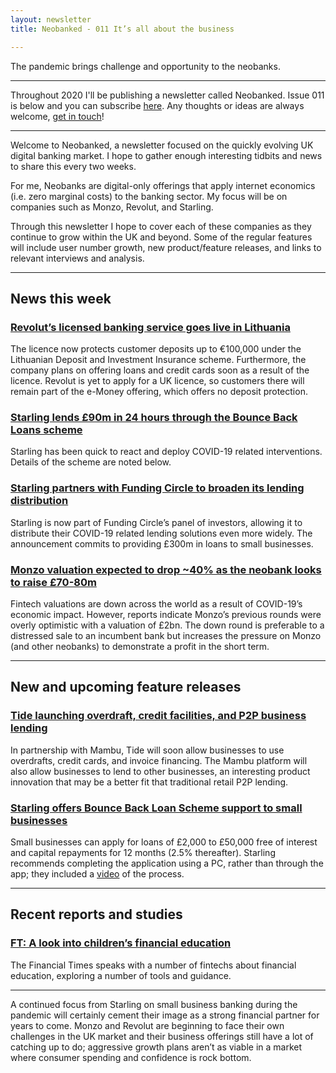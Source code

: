 ```yaml
---
layout: newsletter
title: Neobanked - 011 It’s all about the business

---
```


The pandemic brings challenge and opportunity to the neobanks.

---

Throughout 2020 I'll be publishing a newsletter called Neobanked. Issue 011 is below and you can subscribe [here](https://neobanked.substack.com). Any thoughts or ideas are always welcome, [get in touch](murdo.connochie@gmail.com)!

---

Welcome to Neobanked, a newsletter focused on the quickly evolving UK digital banking market. I hope to gather enough interesting tidbits and news to share this every two weeks.

For me, Neobanks are digital-only offerings that apply internet economics (i.e. zero marginal costs) to the banking sector. My focus will be on companies such as Monzo, Revolut, and Starling. 

Through this newsletter I hope to cover each of these companies as they continue to grow within the UK and beyond. Some of the regular features will include user number growth, new product/feature releases, and links to relevant interviews and analysis.

---

## News this week

### [Revolut’s licensed banking service goes live in Lithuania](https://www.altfi.com/article/6536_revolut-launches-bank-in-lithuania-operationalising-its-european-banking-licence)
The licence now protects customer deposits up to €100,000 under the Lithuanian Deposit and Investment Insurance scheme. Furthermore, the company plans on offering loans and credit cards soon as a result of the licence. Revolut is yet to apply for a UK licence, so customers there will remain part of the e-Money offering, which offers no deposit protection. 

### [Starling lends £90m in 24 hours through the Bounce Back Loans scheme](https://www.altfi.com/article/6566_starling-dishes-out-90m-in-bounce-back-loans-to-smes-in-just-over-a-day)
Starling has been quick to react and deploy COVID-19 related interventions. Details of the scheme are noted below.

### [Starling partners with Funding Circle to broaden its lending distribution](https://corporate.fundingcircle.com/media/press-releases/fintechs-join-forces-support-small-businesses)
Starling is now part of Funding Circle’s panel of investors, allowing it to distribute their COVID-19 related lending solutions even more widely. The announcement commits to providing £300m in loans to small businesses. 

### [Monzo valuation expected to drop ~40% as the neobank looks to raise £70-80m](https://sifted.eu/articles/monzo-downround-coronavirus/)
Fintech valuations are down across the world as a result of COVID-19’s economic impact. However, reports indicate Monzo’s previous rounds were overly optimistic with a valuation of £2bn. The down round is preferable to a distressed sale to an incumbent bank but increases the pressure on Monzo (and other neobanks) to demonstrate a profit in the short term.

---

## New and upcoming feature releases

### [Tide launching overdraft, credit facilities, and P2P business lending](https://www.altfi.com/article/6526_tide-plans-to-launch-overdrafts-new-credit-facilities-and-peer-to-peer-lending)
In partnership with Mambu, Tide will soon allow businesses to use overdrafts, credit cards, and invoice financing. The Mambu platform will also allow businesses to lend to other businesses, an interesting product innovation that may be a better fit that traditional retail P2P lending. 

### [Starling offers Bounce Back Loan Scheme support to small businesses](https://www.starlingbank.com/business-account/business-bounce-back-loan-scheme/)
Small businesses can apply for loans of £2,000 to £50,000 free of interest and capital repayments for 12 months (2.5% thereafter). Starling recommends completing the application using a PC, rather than through the app; they included a [video](https://www.starlingbank.com/business-account/business-bounce-back-loan-scheme/#video) of the process.

---

## Recent reports and studies

### [FT: A look into children’s financial education](https://www.ft.com/content/f3040bc0-c2f4-4f14-9125-a1fc908f17ca)
The Financial Times speaks with a number of fintechs about financial education, exploring a number of tools and guidance. 

---

A continued focus from Starling on small business banking during the pandemic will certainly cement their image as a strong financial partner for years to come. Monzo and Revolut are beginning to face their own challenges in the UK market and their business offerings still have a lot of catching up to do; aggressive growth plans aren’t as viable in a market where consumer spending and confidence is rock bottom.
